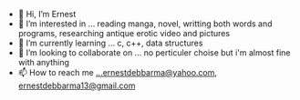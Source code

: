 - 👋 Hi, I’m Ernest
- 👀 I’m interested in ... reading manga, novel, writting both words and programs, researching antique erotic video and pictures 
- 🌱 I’m currently learning ... c, c++, data structures
- 💞️ I’m looking to collaborate on ... no perticuler choise but i'm almost fine with anything
- 📫 How to reach me ...ernestdebbarma@yahoo.com, ernestdebbarma13@gmail.com

<!---
Ernestdebbarma/Ernestdebbarma is a ✨ special ✨ repository because its `README.md` (this file) appears on your GitHub profile.
You can click the Preview link to take a look at your changes.
--->

